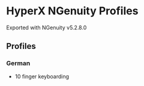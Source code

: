 # HyperX NGenuity Profiles

Exported with NGenuity v5.2.8.0

## Profiles

### German

- 10 finger keyboarding
